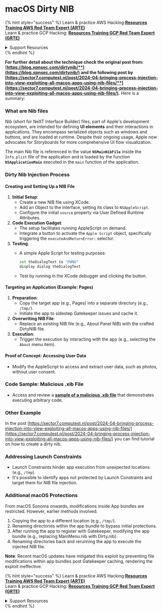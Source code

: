 # macOS Dirty NIB

{% hint style="success" %}
Learn & practice AWS Hacking:<img src="../../../.gitbook/assets/arte.png" alt="" data-size="line">[**Resources Training AWS Red Team Expert (ARTE)**](https://training.khulnasoft.com/courses/arte)<img src="../../../.gitbook/assets/arte.png" alt="" data-size="line">\
Learn & practice GCP Hacking: <img src="../../../.gitbook/assets/grte.png" alt="" data-size="line">[**Resources Training GCP Red Team Expert (GRTE)**<img src="../../../.gitbook/assets/grte.png" alt="" data-size="line">](https://training.khulnasoft.com/courses/grte)

<details>

<summary>Support Resources</summary>

* Check the [**subscription plans**](https://patreon.com/khulnasoft)!
* **Join the** 💬 [**Discord group**](https://discord.gg/hRep4RUj7f) or the [**telegram group**](https://t.me/peass) or **follow** us on **Twitter** 🐦 [**@resources\_live**](https://twitter.com/khulnasoft\_live)**.**
* **Share hacking tricks by submitting PRs to the** [**Resources**](https://github.com/khulnasoft/resources) and [**Resources Cloud**](https://github.com/khulnasoft/resources-cloud) github repos.

</details>
{% endhint %}

**For further detail about the technique check the original post from:** [**https://blog.xpnsec.com/dirtynib/**](https://blog.xpnsec.com/dirtynib/) and the following post by [**https://sector7.computest.nl/post/2024-04-bringing-process-injection-into-view-exploiting-all-macos-apps-using-nib-files/**](https://sector7.computest.nl/post/2024-04-bringing-process-injection-into-view-exploiting-all-macos-apps-using-nib-files/)**.** Here is a summary:

### What are Nib files

Nib (short for NeXT Interface Builder) files, part of Apple's development ecosystem, are intended for defining **UI elements** and their interactions in applications. They encompass serialized objects such as windows and buttons, and are loaded at runtime. Despite their ongoing usage, Apple now advocates for Storyboards for more comprehensive UI flow visualization.

The main Nib file is referenced in the value **`NSMainNibFile`** inside the `Info.plist` file of the application and is loaded by the function **`NSApplicationMain`** executed in the `main` function of the application.

### Dirty Nib Injection Process

#### Creating and Setting Up a NIB File

1. **Initial Setup**:
   * Create a new NIB file using XCode.
   * Add an Object to the interface, setting its class to `NSAppleScript`.
   * Configure the initial `source` property via User Defined Runtime Attributes.
2. **Code Execution Gadget**:
   * The setup facilitates running AppleScript on demand.
   * Integrate a button to activate the `Apple Script` object, specifically triggering the `executeAndReturnError:` selector.
3. **Testing**:
   *   A simple Apple Script for testing purposes:

       ```bash
       set theDialogText to "PWND"
       display dialog theDialogText
       ```
   * Test by running in the XCode debugger and clicking the button.

#### Targeting an Application (Example: Pages)

1. **Preparation**:
   * Copy the target app (e.g., Pages) into a separate directory (e.g., `/tmp/`).
   * Initiate the app to sidestep Gatekeeper issues and cache it.
2. **Overwriting NIB File**:
   * Replace an existing NIB file (e.g., About Panel NIB) with the crafted DirtyNIB file.
3. **Execution**:
   * Trigger the execution by interacting with the app (e.g., selecting the `About` menu item).

#### Proof of Concept: Accessing User Data

* Modify the AppleScript to access and extract user data, such as photos, without user consent.

### Code Sample: Malicious .xib File

* Access and review a [**sample of a malicious .xib file**](https://gist.github.com/xpn/16bfbe5a3f64fedfcc1822d0562636b4) that demonstrates executing arbitrary code.

### Other Example

In the post [https://sector7.computest.nl/post/2024-04-bringing-process-injection-into-view-exploiting-all-macos-apps-using-nib-files/](https://sector7.computest.nl/post/2024-04-bringing-process-injection-into-view-exploiting-all-macos-apps-using-nib-files/) you can find tutorial on how to create a dirty nib.&#x20;

### Addressing Launch Constraints

* Launch Constraints hinder app execution from unexpected locations (e.g., `/tmp`).
* It's possible to identify apps not protected by Launch Constraints and target them for NIB file injection.

### Additional macOS Protections

From macOS Sonoma onwards, modifications inside App bundles are restricted. However, earlier methods involved:

1. Copying the app to a different location (e.g., `/tmp/`).
2. Renaming directories within the app bundle to bypass initial protections.
3. After running the app to register with Gatekeeper, modifying the app bundle (e.g., replacing MainMenu.nib with Dirty.nib).
4. Renaming directories back and rerunning the app to execute the injected NIB file.

**Note**: Recent macOS updates have mitigated this exploit by preventing file modifications within app bundles post Gatekeeper caching, rendering the exploit ineffective.

{% hint style="success" %}
Learn & practice AWS Hacking:<img src="../../../.gitbook/assets/arte.png" alt="" data-size="line">[**Resources Training AWS Red Team Expert (ARTE)**](https://training.khulnasoft.com/courses/arte)<img src="../../../.gitbook/assets/arte.png" alt="" data-size="line">\
Learn & practice GCP Hacking: <img src="../../../.gitbook/assets/grte.png" alt="" data-size="line">[**Resources Training GCP Red Team Expert (GRTE)**<img src="../../../.gitbook/assets/grte.png" alt="" data-size="line">](https://training.khulnasoft.com/courses/grte)

<details>

<summary>Support Resources</summary>

* Check the [**subscription plans**](https://patreon.com/khulnasoft)!
* **Join the** 💬 [**Discord group**](https://discord.gg/hRep4RUj7f) or the [**telegram group**](https://t.me/peass) or **follow** us on **Twitter** 🐦 [**@resources\_live**](https://twitter.com/khulnasoft\_live)**.**
* **Share hacking tricks by submitting PRs to the** [**Resources**](https://github.com/khulnasoft/resources) and [**Resources Cloud**](https://github.com/khulnasoft/resources-cloud) github repos.

</details>
{% endhint %}

